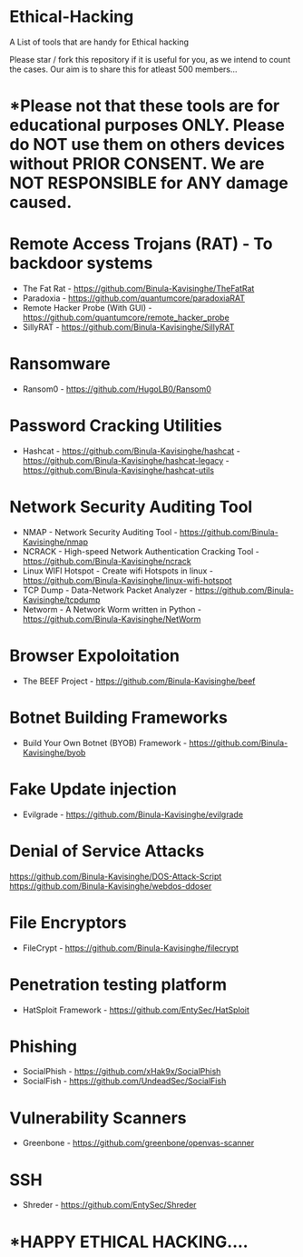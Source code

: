 # Ethical-Hacking
A List of tools that are handy for Ethical hacking

Please star / fork this repository if it is useful for you, as we intend to count the cases. Our aim is to share this for atleast 500 members...

# *Please not that these tools are for educational purposes ONLY. Please do NOT use them on others devices without PRIOR CONSENT. We are NOT RESPONSIBLE for ANY damage caused.


# Remote Access Trojans (RAT) - To backdoor systems
 * The Fat Rat - https://github.com/Binula-Kavisinghe/TheFatRat
 * Paradoxia - https://github.com/quantumcore/paradoxiaRAT
 * Remote Hacker Probe (With GUI) - https://github.com/quantumcore/remote_hacker_probe
 * SillyRAT - https://github.com/Binula-Kavisinghe/SillyRAT

# Ransomware
* Ransom0 - https://github.com/HugoLB0/Ransom0


# Password Cracking Utilities
 * Hashcat - https://github.com/Binula-Kavisinghe/hashcat  -  https://github.com/Binula-Kavisinghe/hashcat-legacy  -  https://github.com/Binula-Kavisinghe/hashcat-utils


# Network Security Auditing Tool
* NMAP - Network Security Auditing Tool - https://github.com/Binula-Kavisinghe/nmap
* NCRACK - High-speed Network Authentication Cracking Tool - https://github.com/Binula-Kavisinghe/ncrack
* Linux WIFI Hotspot - Create wifi Hotspots in linux - https://github.com/Binula-Kavisinghe/linux-wifi-hotspot
* TCP Dump - Data-Network Packet Analyzer - https://github.com/Binula-Kavisinghe/tcpdump
* Networm - A Network Worm written in Python - https://github.com/Binula-Kavisinghe/NetWorm


# Browser Expoloitation
* The BEEF Project - https://github.com/Binula-Kavisinghe/beef


# Botnet Building Frameworks
* Build Your Own Botnet (BYOB) Framework - https://github.com/Binula-Kavisinghe/byob


# Fake Update injection
* Evilgrade - https://github.com/Binula-Kavisinghe/evilgrade


# Denial of Service Attacks
https://github.com/Binula-Kavisinghe/DOS-Attack-Script
https://github.com/Binula-Kavisinghe/webdos-ddoser


# File Encryptors
* FileCrypt - https://github.com/Binula-Kavisinghe/filecrypt


# Penetration testing platform
* HatSploit Framework - https://github.com/EntySec/HatSploit

# Phishing
* SocialPhish - https://github.com/xHak9x/SocialPhish 
* SocialFish - https://github.com/UndeadSec/SocialFish


# Vulnerability Scanners
* Greenbone - https://github.com/greenbone/openvas-scanner


# SSH
* Shreder - https://github.com/EntySec/Shreder



# *HAPPY ETHICAL HACKING....
